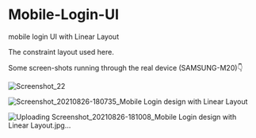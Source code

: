 # Mobile-Login-UI
mobile login UI with Linear Layout

The constraint layout used here.

Some screen-shots running through the real device (SAMSUNG-M20)👇

![Screenshot_22](https://user-images.githubusercontent.com/80079235/130967207-5e746fd6-6c1e-4710-8527-973a617092ef.png)

![Screenshot_20210826-180735_Mobile Login design with Linear Layout](https://user-images.githubusercontent.com/80079235/130967266-b3ad728e-73fb-45fb-bdc5-584c3aea7859.jpg)

![Uploading Screenshot_20210826-181008_Mobile Login design with Linear Layout.jpg…]()
